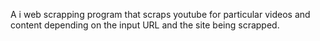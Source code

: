 A  i web scrapping program  that   scraps  youtube  for particular videos and content  depending on the input URL and the site being scrapped. 
